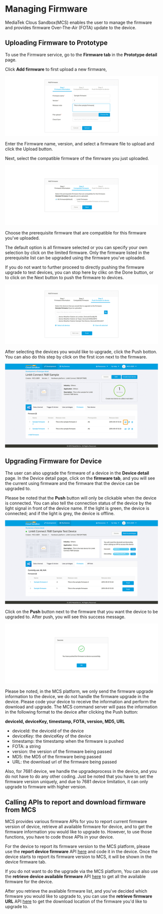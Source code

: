 # Managing Firmware

MediaTek Clous Sandbox(MCS) enables the user to manage the firmware and provides firmware Over-The-Air (FOTA) update to the device.

## Uploading Firmware to Prototype

To use the Firmware service, go to the **Firmware tab** in the **Prototype detail** page.

Click **Add firmware** to first upload a new firmware,

![](../images/Firmware/img_firmware_01.png)

Enter the Firmware name, version, and select a firmware file to upload and click the Upload button.

Next, select the compatible firmware of the fimrware you just uploaded.

![](../images/Firmware/img_firmware_02.png)

Choose the prerequisite firmware that are compatible for this firmware you've uploaded.

The default option is all firmware selected or you can specify your own selection by click on the limited firmware. Only the firmware listed in the prerequisite list can be upgraded using the firmware you've uploaded.

If you do not want to further proceed to directly pushing the firmware upgrade to test devices, you can stop here by clikc on the Done button, or to click on the Next button to push the firmware to devices.

![](../images/Firmware/img_firmware_03.png)

After selecting the devices you would like to upgrade, click the Push botton. You can also do this step by click on the first icon next to the firmware.

![](../images/Firmware/img_firmware_04.png)

## Upgrading Firmware for Device

The user can also upgrade the firmware of a device in the **Device detail** page. In the Device detail page, click on the **firmware tab**, and you will see the current using firmware and the firmware that the device can be upgraded to.

Please be noted that the **Push** button will only be clickable when the device is connected. You can also tell the connection status of the device by the light signal in front of the device name. If the light is green, the device is connected; and if the light is grey, the device is offline.

![](../images/Firmware/img_firmware_05.png)

Click on the **Push** button next to the firmware that you want the device to be upgraded to. After push, you will see this success message.

![](../images/Firmware/img_firmware_06.png)

Please be noted, in the MCS platform, we only send the firmware upgrade information to the device, we do not handle the firmware upgrade in the device. Please code your device to receive the information and perform the download and upgrade. The MCS command server will pass the information in the following format to the device after clicking the Push button:

**deviceId, deviceKey, timestamp, FOTA, version, MD5, URL**

* deviceId: the deviceId of the device
* deviceKey: the deviceKey of the device
* timestamp: the timestamp when the firmware is pushed
* FOTA: a string
* version: the version of the firmware being passed
* MD5: the MD5 of the firmware being passed
* URL: the download url of the firmware being passed


Also, for 7681 device, we handle the upgradeprocess in the device, and you do not have to do any other coding. Just be noted that you have to set the firmware version uniquely, and due to 7681 device limitation, it can only upgrade to firmware with higher version.

## Calling APIs to report and download firmware from MCS

MCS provides various firmware APIs for you to report current firmware version of device, retrieve all available firmware for device, and to get the firmware information you would like to upgrade to. However, to use those functions, you have to code those APIs in your device.

For the device to report its firmware version to the MCS platform, please use the **report device firmware** API [here](https://mcs.mediatek.com/resources/latest/api_references/) and code it in the device. Once the device starts to report its firmware version to MCS, it will be shown in the device firmware tab.

If you do not want to do the upgrade via the MCS platform, You can also use the **retrieve device available firmware** API [here](https://mcs.mediatek.com/resources/latest/api_references/) to get all the available firmware for the device.

After you retrieve the available firmware list, and you've decided which firmware you would like to upgrade to, you can use the **retrieve firmware URL** API [here](https://mcs.mediatek.com/resources/latest/api_references/) to get the download location of the firmware you'd like to upgrade to.





